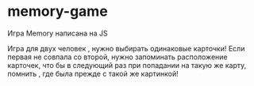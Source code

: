 # memory-game
Игра Memory написана на JS

Игра для двух человек , нужно выбирать одинаковые карточки!
Если первая не совпала со второй, нужно запоминать расположение карточек, что бы в следующий раз при попадании на такую же карту, 
помнить , где была прежде с такой же картинкой!
